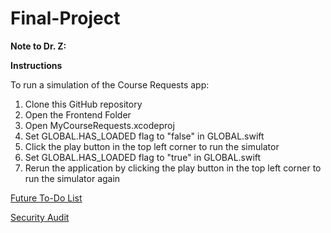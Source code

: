 # Final-Project

**Note to Dr. Z:** 

**Instructions**

To run a simulation of the Course Requests app:
1. Clone this GitHub repository
2. Open the Frontend Folder
3. Open MyCourseRequests.xcodeproj
4. Set GLOBAL.HAS_LOADED flag to "false" in GLOBAL.swift
5. Click the play button in the top left corner to run the simulator
6. Set GLOBAL.HAS_LOADED flag to "true" in GLOBAL.swift
7. Rerun the application by clicking the play button in the top left corner to run the simulator again

[Future To-Do List](https://docs.google.com/document/d/1gRt1i636co1LcXHaMP7cacLdP8MdHRPC_Sd443cGAjk/edit?usp=sharing)

[Security Audit](https://docs.google.com/document/d/1g9xzPsCy1hREPQt87PbeCfpdGBbvR67zIUyOzyeQNNU/edit?usp=sharing)
